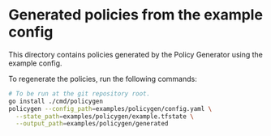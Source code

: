 # Generated policies from the example config

This directory contains policies generated by the Policy Generator using the
example config.

To regenerate the policies, run the following commands:

```bash
# To be run at the git repository root.
go install ./cmd/policygen
policygen --config_path=examples/policygen/config.yaml \
  --state_path=examples/policygen/example.tfstate \
  --output_path=examples/policygen/generated
```
